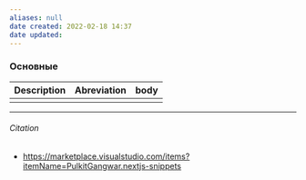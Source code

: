 ```yaml
---
aliases: null
date created: 2022-02-18 14:37
date updated:
---
```

### Основные
| Description | Abreviation | body |
| ----------- | ----------- | ---- |
|             |             |      |



---

###### Citation
- https://marketplace.visualstudio.com/items?itemName=PulkitGangwar.nextjs-snippets
